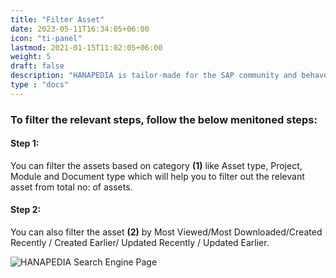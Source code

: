 ```yaml
---
title: "Filter Asset"
date: 2023-05-11T16:34:05+06:00
icon: "ti-panel"
lastmod: 2021-01-15T11:02:05+06:00
weight: 5
draft: false
description: "HANAPEDIA is tailor-made for the SAP community and behaves as an organization’s knowledge-based repository to surf for any previously used SAP assets, issue reference, process plan, etc., Eg: Templates, Reports, Plan, Agenda, Reusable code base, etc."
type : "docs"
---
```


### To filter the relevant steps, follow the below menitoned steps:
#### Step 1:
You can filter the assets based on category **(1)** like Asset type, Project, Module
and Document type which will help you to filter out the relevant asset from total no: of
assets.

#### Step 2:
You can also filter the asset **(2)** by Most Viewed/Most Downloaded/Created
Recently / Created Earlier/ Updated Recently / Updated Earlier.


![HANAPEDIA Search Engine Page](https://storage.googleapis.com/ktern-public-files/product-documentation/Hanapedia/filter-asset.png)

